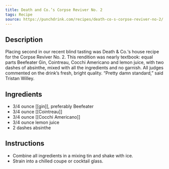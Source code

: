 ```yaml
---
title: Death and Co.’s Corpse Reviver No. 2
tags: Recipe
source: https://punchdrink.com/recipes/death-co-s-corpse-reviver-no-2/
---
```

## Description
Placing second in our recent blind tasting was Death & Co.‘s house recipe for the Corpse Reviver No. 2. This rendition was nearly textbook: equal parts Beefeater Gin, Cointreau, Cocchi Americano and lemon juice, with two dashes of absinthe, mixed with all the ingredients and no garnish. All judges commented on the drink’s fresh, bright quality. “Pretty damn standard,” said Tristan Willey.
## Ingredients
- 3/4 ounce [[gin]], preferably Beefeater
- 3/4 ounce [[Cointreau]]
- 3/4 ounce [[Cocchi Americano]] 
- 3/4 ounce lemon juice
- 2 dashes absinthe
## Instructions
- Combine all ingredients in a mixing tin and shake with ice.
- Strain into a chilled coupe or cocktail glass.


